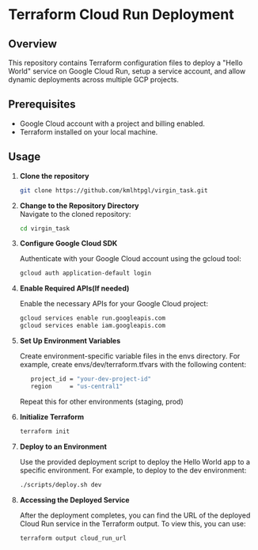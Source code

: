 # Terraform Cloud Run Deployment

## Overview
This repository contains Terraform configuration files to deploy a "Hello World" service on Google Cloud Run, setup a service account, and allow dynamic deployments across multiple GCP projects.

## Prerequisites
- Google Cloud account with a project and billing enabled.
- Terraform installed on your local machine.

## Usage

1. **Clone the repository**
   ```sh
   git clone https://github.com/kmlhtpgl/virgin_task.git
2. **Change to the Repository Directory**  
   Navigate to the cloned repository:
   ```sh
   cd virgin_task
3. **Configure Google Cloud SDK**

   Authenticate with your Google Cloud account using the gcloud tool:
   ```sh
   gcloud auth application-default login
4. **Enable Required APIs(If needed)**

   Enable the necessary APIs for your Google Cloud project:
   ```sh
   gcloud services enable run.googleapis.com
   gcloud services enable iam.googleapis.com
5. **Set Up Environment Variables**

   Create environment-specific variable files in the envs directory. For example, create envs/dev/terraform.tfvars with the following content:
   ```sh
      project_id = "your-dev-project-id"
      region     = "us-central1"
   ```
   Repeat this for other environments (staging, prod)
6. **Initialize Terraform**
   ```sh
   terraform init
7. **Deploy to an Environment**

   Use the provided deployment script to deploy the Hello World app to a specific environment. For example, to deploy to the dev environment:
   ```sh
   ./scripts/deploy.sh dev
8. **Accessing the Deployed Service**

   After the deployment completes, you can find the URL of the deployed Cloud Run service in the Terraform output. To view this, you can use:
   ```sh
   terraform output cloud_run_url

